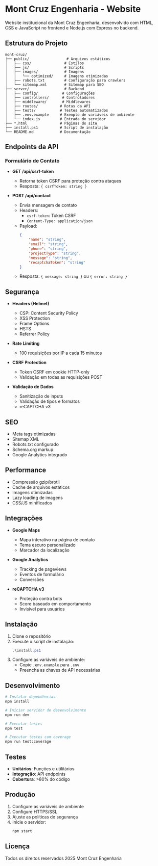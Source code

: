 # Mont Cruz Engenharia - Website

Website institucional da Mont Cruz Engenharia, desenvolvido com HTML, CSS e JavaScript no frontend e Node.js com Express no backend.

## Estrutura do Projeto

```
mont-cruz/
├── public/                 # Arquivos estáticos
│   ├── css/               # Estilos
│   ├── js/                # Scripts
│   ├── images/            # Imagens
│   │   └── optimized/     # Imagens otimizadas
│   ├── robots.txt         # Configuração para crawlers
│   └── sitemap.xml        # Sitemap para SEO
├── server/                # Backend
│   ├── config/           # Configurações
│   ├── controllers/      # Controladores
│   ├── middleware/       # Middlewares
│   ├── routes/          # Rotas da API
│   ├── tests/           # Testes automatizados
│   ├── .env.example     # Exemplo de variáveis de ambiente
│   └── index.js         # Entrada do servidor
├── *.html               # Páginas do site
├── install.ps1          # Script de instalação
└── README.md            # Documentação
```

## Endpoints da API

### Formulário de Contato

- **GET /api/csrf-token**
  - Retorna token CSRF para proteção contra ataques
  - Resposta: `{ csrfToken: string }`

- **POST /api/contact**
  - Envia mensagem de contato
  - Headers: 
    - `csrf-token`: Token CSRF
    - `Content-Type: application/json`
  - Payload:
    ```json
    {
        "name": "string",
        "email": "string",
        "phone": "string",
        "projectType": "string",
        "message": "string",
        "recaptchaToken": "string"
    }
    ```
  - Resposta: `{ message: string }` ou `{ error: string }`

## Segurança

- **Headers (Helmet)**
  - CSP: Content Security Policy
  - XSS Protection
  - Frame Options
  - HSTS
  - Referrer Policy

- **Rate Limiting**
  - 100 requisições por IP a cada 15 minutos

- **CSRF Protection**
  - Token CSRF em cookie HTTP-only
  - Validação em todas as requisições POST

- **Validação de Dados**
  - Sanitização de inputs
  - Validação de tipos e formatos
  - reCAPTCHA v3

## SEO

- Meta tags otimizadas
- Sitemap XML
- Robots.txt configurado
- Schema.org markup
- Google Analytics integrado

## Performance

- Compressão gzip/brotli
- Cache de arquivos estáticos
- Imagens otimizadas
- Lazy loading de imagens
- CSS/JS minificados

## Integrações

- **Google Maps**
  - Mapa interativo na página de contato
  - Tema escuro personalizado
  - Marcador da localização

- **Google Analytics**
  - Tracking de pageviews
  - Eventos de formulário
  - Conversões

- **reCAPTCHA v3**
  - Proteção contra bots
  - Score baseado em comportamento
  - Invisível para usuários

## Instalação

1. Clone o repositório
2. Execute o script de instalação:
   ```powershell
   .\install.ps1
   ```
3. Configure as variáveis de ambiente:
   - Copie `.env.example` para `.env`
   - Preencha as chaves de API necessárias

## Desenvolvimento

```bash
# Instalar dependências
npm install

# Iniciar servidor de desenvolvimento
npm run dev

# Executar testes
npm test

# Executar testes com coverage
npm run test:coverage
```

## Testes

- **Unitários**: Funções e utilitários
- **Integração**: API endpoints
- **Cobertura**: >80% do código

## Produção

1. Configure as variáveis de ambiente
2. Configure HTTPS/SSL
3. Ajuste as políticas de segurança
4. Inicie o servidor:
   ```bash
   npm start
   ```

## Licença

Todos os direitos reservados 2025 Mont Cruz Engenharia
